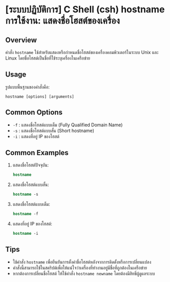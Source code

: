 # [ระบบปฏิบัติการ] C Shell (csh) hostname การใช้งาน: แสดงชื่อโฮสต์ของเครื่อง

## Overview
คำสั่ง `hostname` ใช้สำหรับแสดงหรือกำหนดชื่อโฮสต์ของเครื่องคอมพิวเตอร์ในระบบ Unix และ Linux โดยชื่อโฮสต์เป็นชื่อที่ใช้ระบุเครื่องในเครือข่าย

## Usage
รูปแบบพื้นฐานของคำสั่งคือ:
```
hostname [options] [arguments]
```

## Common Options
- `-f` : แสดงชื่อโฮสต์แบบเต็ม (Fully Qualified Domain Name)
- `-s` : แสดงชื่อโฮสต์แบบสั้น (Short hostname)
- `-i` : แสดงที่อยู่ IP ของโฮสต์

## Common Examples
1. แสดงชื่อโฮสต์ปัจจุบัน:
   ```csh
   hostname
   ```

2. แสดงชื่อโฮสต์แบบสั้น:
   ```csh
   hostname -s
   ```

3. แสดงชื่อโฮสต์แบบเต็ม:
   ```csh
   hostname -f
   ```

4. แสดงที่อยู่ IP ของโฮสต์:
   ```csh
   hostname -i
   ```

## Tips
- ใช้คำสั่ง `hostname` เพื่อยืนยันการตั้งค่าชื่อโฮสต์หลังจากการติดตั้งหรือการเปลี่ยนแปลง
- คำสั่งนี้สามารถใช้ในสคริปต์เพื่อให้แน่ใจว่าเครื่องที่ทำงานอยู่มีชื่อที่ถูกต้องในเครือข่าย
- หากต้องการเปลี่ยนชื่อโฮสต์ ให้ใช้คำสั่ง `hostname newname` โดยต้องมีสิทธิ์ผู้ดูแลระบบ